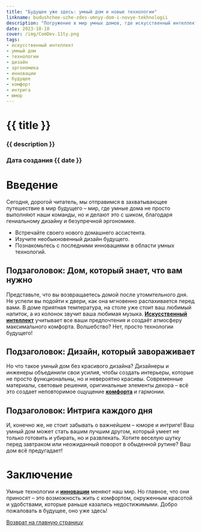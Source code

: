 ```yaml
---
title: "Будущее уже здесь: умный дом и новые технологии"
linkname: budushchee-uzhe-zdes-umnyy-dom-i-novye-tekhnologii
description: "Погружение в мир умных домов, где искусственный интеллект и дизайн переплетаются, создавая совершенно новый уровень комфорта."
date: 2023-10-10
cover: /img/ComDev.11ty.png
tags: 
- искусственный интеллект
- умный дом
- технологии
- дизайн
- эргономика
- инновации
- будущее
- комфорт
- интрига
- юмор
---
```


# {{ title }}
### {{ description }}
### Дата создания {{ date }}

# Введение
Сегодня, дорогой читатель, мы отправимся в захватывающее путешествие в мир будущего – мир, где умные дома не просто выполняют наши команды, но и делают это с шиком, благодаря гениальному дизайну и безупречной эргономике.

* Встречайте своего нового домашнего ассистента.
* Изучите необыкновенный дизайн будущего.
* Познакомьтесь с последними инновациями в области умных технологий.

## Подзаголовок: Дом, который знает, что вам нужно
Представьте, что вы возвращаетесь домой после утомительного дня. Не успели вы подойти к двери, как она мгновенно распахивается перед вами. В доме приятная температура, на столе уже стоит ваш любимый напиток, а из колонок звучит ваша любимая музыка. **[Искусственный интеллект](/)** учитывает все ваши предпочтения и создаёт атмосферу максимального комфорта. Волшебство? Нет, просто технологии будущего!

## Подзаголовок: Дизайн, который завораживает
Но что такое умный дом без красивого дизайна? Дизайнеры и инженеры объединили свои усилия, чтобы создать интерьеры, которые не просто функциональны, но и невероятно красивы. Современные материалы, световые решения, оригинальные элементы декора – всё это создает неповторимое ощущение **[комфорта](/)** и гармонии.

## Подзаголовок: Интрига каждого дня
И, конечно же, не стоит забывать о важнейшем – юморе и интриге! Ваш умный дом может стать вашим лучшим другом, который умеет не только готовить и убирать, но и развлекать. Хотите веселую шутку перед завтраком или неожиданный поворот в обыденной рутине? Ваш дом всё предугадает!

# Заключение
Умные технологии и **[инновации](/)** меняют наш мир. Но главное, что они приносят – это возможность жить с комфортом, окруженным красотой и удобствами, которые раньше казались недостижимыми. Добро пожаловать в будущее, оно уже здесь!

[Возврат на главную страницу](/)